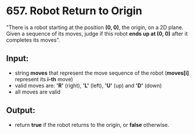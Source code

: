 # 657. Robot Return to Origin

"There is a robot starting at the position **(0, 0)**, the origin, on a 2D plane. Given a sequence of its moves, judge if this robot **ends up at (0, 0)** after it completes its moves".

## Input:
* string **moves** that represent the move sequence of the robot (**moves[i]** represent its **i-th** move)
* valid moves are: **'R'** (right), **'L'** (left), **'U'** (up) and **'D'** (down)
* all moves are valid

## Output:
* return **true** if the robot returns to the origin, or **false** otherwise.
